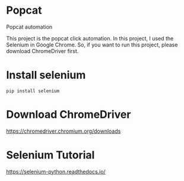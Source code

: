 # Popcat
Popcat automation

This project is the popcat click automation.  In this project, I used the Selenium in Google Chrome.  So, if you want to run this project, please download ChromeDriver first.

# Install selenium
```
pip install selenium
```

# Download ChromeDriver
https://chromedriver.chromium.org/downloads

# Selenium Tutorial
https://selenium-python.readthedocs.io/
